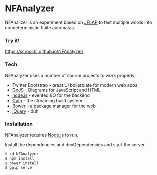 # NFAnalyzer

NFAnalizer is an experiment based on [JFLAP] to test multiple words into nondeterministic finite automatas.

### Try it!
https://scrocchi.github.io/NFAnalyzer/

### Tech

NFAnalyzer uses a number of source projects to work properly:

* [Twitter Bootstrap] - great UI boilerplate for modern web apps
* [GoJS] - Diagrams for JavaScript and HTML
* [node.js] - evented I/O for the backend
* [Gulp] - the streaming build system
* [Bower] - a package manager for the web
* [jQuery] - duh

### Installation

NFAnalyzer requires [Node.js] to run.

Install the dependencies and devDependencies and start the server.

```sh
$ cd NFAnalyzer
$ npm install
$ bower install
$ gulp serve
```
[JFLAP]: <http://www.jflap.org/>
[node.js]: <http://nodejs.org>
[Twitter Bootstrap]: <http://twitter.github.com/bootstrap/>
[jQuery]: <http://jquery.com>
[Gulp]: <http://gulpjs.com>
[GoJS]: <http://gojs.net>
[Bower]: <http://bower.io>

